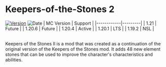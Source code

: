 # Keepers-of-the-Stones 2
[![Version](https://img.shields.io/github/v/tag/Hexagon-Studio/Keepers-of-the-Stones?label=version)](https://www.curseforge.com/minecraft/mc-mods/keepers-of-the-stones/files)
![Date](https://img.shields.io/github/release-date/Hexagon-Studio/Keepers-of-the-Stones)
| MC Version | Support |
|------------|---------|
| 1.21       | Future  |
| 1.20.6     | Future  |
| 1.20.4     | Active  |
| 1.20.1     |   LTS   |
| 1.19.2     |   NSL   |

<br /> Keepers of the Stones II is a mod that was created as a continuation of the original version of the Keepers of the Stones mod. It adds 48 new element stones that can be used to improve the character's characteristics and abilities.
